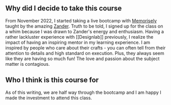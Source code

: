 ## Why did I decide to take this course
From November 2022, I started taking a live bootcamp with [Memorisely](https://www.memorisely.com/) taught by the amazing [Zander](https://twitter.com/zander_supafast).  Truth to be told, I signed up for the class on a whim because I was drawn to Zander's energy and enthusiasm. Having a rather lackluster experience with [[Designlab]] previously, I realize the impact of having an inspiring mentor in my learning experience. I am inspired by people who care about their crafts - you can often tell from their attention to details and high standard on execution. Plus, they always seem like they are having so much fun! The love and passion about the subject matter is contagious. 


## Who I think is this course for
As of this writing, we are half way through the bootcamp and I am happy I made the investment to attend this class. 

